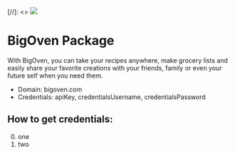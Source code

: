 [//]: <> [![](https://scdn.rapidapi.com/RapidAPI_banner.png)](https://rapidapi.com/package/BigOven/functions?utm_source=RapidAPIGitHub_BigOvenFunctions&utm_medium=button&utm_content=RapidAPI_GitHub)

# BigOven Package
With BigOven, you can take your recipes anywhere, make grocery lists and easily share your favorite creations with your friends, family or even your future self when you need them.
* Domain: bigoven.com
* Credentials: apiKey, credentialsUsername, credentialsPassword

## How to get credentials: 
0. one
1. two